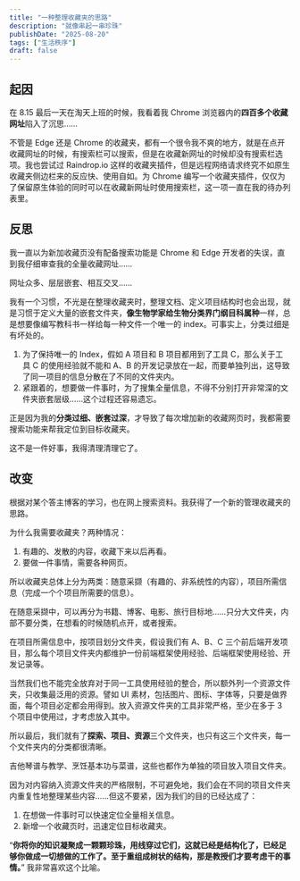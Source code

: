 ```yaml
---
title: "一种整理收藏夹的思路"
description: "就像串起一串珍珠"
publishDate: "2025-08-20"
tags: ["生活秩序"]
draft: false
---
```


## 起因

在 8.15 最后一天在淘天上班的时候，我看着我 Chrome 浏览器内的**四百多个收藏网址**陷入了沉思……

不管是 Edge 还是 Chrome 的收藏夹，都有一个很令我不爽的地方，就是在点开收藏网址的时候，有搜索栏可以搜索，但是在收藏新网址的时候却没有搜索栏选项。我也尝试过 Raindrop.io 这样的收藏夹插件，但是远程网络请求终究不如原生收藏夹侧边栏来的反应快、使用自如。为 Chrome 编写一个收藏夹插件，仅仅为了保留原生体验的同时可以在收藏新网址时使用搜索栏，这一项一直在我的待办列表里。

## 反思

我一直以为新加收藏页没有配备搜索功能是 Chrome 和 Edge 开发者的失误，直到我仔细审查我的全量收藏网址……

网址众多、层层嵌套、相互交叉……

我有一个习惯，不光是在整理收藏夹时，整理文档、定义项目结构时也会出现，就是习惯于定义大量的嵌套文件夹，**像生物学家给生物分类界门纲目科属种**一样，总是想要像编写教科书一样给每一种文件一个唯一的 index。可事实上，分类过细是有坏处的。

1. 为了保持唯一的 Index，假如 A 项目和 B 项目都用到了工具 C，那么关于工具 C 的使用经验就不能和 A、B 的开发记录放在一起，而要单独列出，这导致了同一项目的信息分散在了不同的文件夹内。
2. 紧跟着的，想要做一件事时，为了搜集全量信息，不得不分别打开非常深的文件夹嵌套层级……这个过程还容易遗忘。

正是因为我的**分类过细、嵌套过深**，才导致了每次增加新的收藏网页时，我都需要搜索功能来帮我定位到目标收藏夹。

这不是一件好事，我得清理清理它了。

## 改变

根据对某个答主博客的学习，也在网上搜索资料。我获得了一个新的管理收藏夹的思路。

为什么我需要收藏夹？两种情况：

1. 有趣的、发散的内容，收藏下来以后再看。
2. 要做一件事情，需要各种网页。

所以收藏夹总体上分为两类：随意采撷（有趣的、非系统性的内容），项目所需信息（完成一个个项目所需要的信息）。

在随意采撷中，可以再分为书籍、博客、电影、旅行目标地……只分大文件夹，内部不要分类，在想看的时候随机点开，或者搜索。

在项目所需信息中，按项目划分文件夹，假设我们有 A、B、C 三个前后端开发项目，那么每个项目文件夹内都维护一份前端框架使用经验、后端框架使用经验、开发记录等。

当然我们也不能完全放弃对于同一工具使用经验的整合，所以额外列一个资源文件夹，只收集最泛用的资源。譬如 UI 素材，包括图片、图标、字体等，只要是做界面，每个项目必定都会用得到。放入资源文件夹的工具非常严格，至少在多于 3 个项目中使用过，才考虑放入其中。

所以最后，我们就有了**探索、项目、资源**三个文件夹，也只有这三个文件夹，每一个文件夹内的分类都很清晰。

吉他琴谱与教学、烹饪基本功与菜谱，这些也都作为单独的项目放入项目文件夹。

因为对内容纳入资源文件夹的严格限制，不可避免地，我们会在不同的项目文件夹内重复性地整理某些内容……但这不要紧，因为我们的目的已经达成了：

1. 在想做一件事时可以快速定位全量相关信息。
2. 新增一个收藏页时，迅速定位目标收藏夹。

“**你将你的知识凝聚成一颗颗珍珠，用线穿过它们，这就已经是结构化了，已经足够你做成一切想做的工作了。至于重组成树状的结构，那是教授们才要考虑干的事情。**” 我非常喜欢这个比喻。
